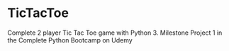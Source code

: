 # TicTacToe
Complete 2 player Tic Tac Toe game with Python 3. Milestone Project 1 in the Complete Python Bootcamp  on Udemy
